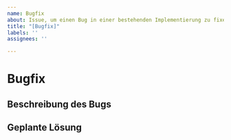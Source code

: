```yaml
---
name: Bugfix
about: Issue, um einen Bug in einer bestehenden Implementierung zu fixen.
title: "[Bugfix]"
labels: ''
assignees: ''

---
```


# Bugfix

## Beschreibung des Bugs


## Geplante Lösung
